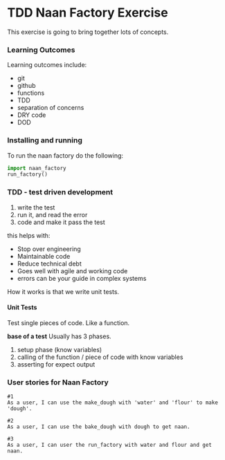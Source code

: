 # TDD Naan Factory Exercise

This exercise is going to bring together lots of concepts.

### Learning Outcomes

Learning outcomes include:

- git
- github
- functions
- TDD
- separation of concerns
- DRY code
- DOD

### Installing and running

To run the naan factory do the following:

```python
import naan_factory
run_factory()
```

### TDD - test driven development

1. write the test
2. run it, and read the error
3. code and make it pass the test

this helps with:
- Stop over engineering
- Maintainable code
- Reduce technical debt
- Goes well with agile and working code
- errors can be your guide in complex systems

How it works is that we write unit tests.

#### Unit Tests

Test single pieces of code. Like a function.

**base of a test** Usually has 3 phases.

1. setup phase (know variables)
2. calling of the function / piece of code with know variables
3. asserting for expect output

### User stories for Naan Factory

```
#1 
As a user, I can use the make_dough with 'water' and 'flour' to make 'dough'.

#2
As a user, I can use the bake_dough with dough to get naan. 

#3
As a user, I can user the run_factory with water and flour and get naan.
```